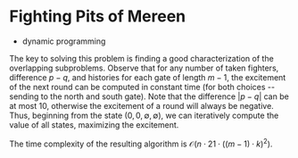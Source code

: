 # Fighting Pits of Mereen

* dynamic programming

The key to solving this problem is finding a good characterization of the overlapping subproblems. Observe that for any number of taken fighters, difference $p - q$, and histories for each gate of length $m - 1$, the excitement of the next round can be computed in constant time (for both choices -- sending to the north and south gate). Note that the difference $|p - q|$ can be at most $10$, otherwise the excitement of a round will always be negative. Thus, beginning from the state $(0, 0, \emptyset, \emptyset)$, we can iteratively compute the value of all states, maximizing the excitement.

The time complexity of the resulting algorithm is $\mathcal{O}(n \cdot 21 \cdot ((m - 1) \cdot k)^2)$.
